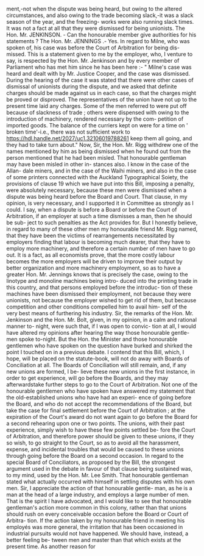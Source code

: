 ment,-not when the dispute was being heard, but owing to the altered circumstances, and also owing to the trade becoming slack,-it was a slack season of the year, and the freezing- works were also running slack times. It was not a fact at all that they were dismissed for being unionists. The Hon. Mr. JENKINSON. - Can the honourable member give authorities for his statements ? The Hon. Mr. JENNINGS .- Yes. In regard to Milne, who was spoken of, his case was before the Court of Arbitration for being dis- missed. This is a statement given to me by the employer, who, I venture to say, is respected by the Hon. Mr. Jenkinson and by every member of Parliament who has met him since he has been here :- " Milne's case was heard and dealt with by Mr. Justice Cooper, and the case was dismissed. During the hearing of the case it was stated that there were other cases of dismissal of unionists during the dispute, and we asked that definite charges should be made against us in each case, so that the charges might be proved or disproved. The representatives of the union have not up to the present time laid any charges. Some of the men referred to were put off because of slackness of trade ; others were dispensed with owing to the introduction of machinery, rendered necessary by the com- petition of imported goods. The balance of the curriers kept on were for a time on ' broken time'-i.e., there was not sufficient work to https://hdl.handle.net/2027/uc1.32106019788261 keep them all going, and they had to take turn about." Now, Sir, the Hon. Mr. Rigg withdrew one of the names mentioned by him as being dismissed when he found out from the person mentioned that he had been misled. That honourable gentleman may have been misled in other in- stances also. I know in the case of the Allan- dale miners, and in the case of the Waihi miners, and also in the case of some printers connected with the Auckland Typographical Soiety, the provisions of clause 19 which we have put into this Bill, imposing a penalty, were absolutely necessary, because these men were dismissed when a dispute was being heard before the Board and Court. That clause, in my opinion, is very necessary, and I supported it in Committee as strongly as I could. I say, when a dispute is before a Board or before the Court of Arbitration, if an employer at such a time dismisses a man, then he should be sub- ject to such penalties as the Act provides for. But I honestly believe, in regard to many of these other men my honourable friend Mr. Rigg named, that they have been the victims of rearrangements necessitated by employers finding that labour is becoming much dearer, that they have to employ more machinery, and therefore a certain number of men have to go out. It is a fact, as all economists prove, that the more costly labour becomes the more employers will be driven to improve their output by better organization and more machinery employment, so as to have a greater Hon. Mr. Jennings knows that is precisely the case, owing to the linotype and monoline machines being intro- duced into the printing trade in this country, and that persons employed before the introduc- tion of these machines have been dismissed their employment, not because they were unionists, not because the employer wished to get rid of them, but because competition and other conditions compelled him to avail him- self of the very best means of furthering his industry. Sir, the remarks of the Hon. Mr. Jenkinson and the Hon. Mr. Bolt, given, in my opinion, in a calm and rational manner to- night, were such that, if I was open to convic- tion at all, I would have altered my opinions after hearing the way those honourable gentle- men spoke to-night. But the Hon. the Minister and those honourable gentlemen who have spoken on the question have burked and shirked the point I touched on in a previous debate. I contend that this Bill, which, I hope, will be placed on the statute-book, will not do away with Boards of Conciliation at all. The Boards of Conciliation will still remain, and, if any new unions are formed, I be- lieve these new unions in the first instance, in order to get experience, will go before the Boards, and they may afterwardstake further steps to go to the Court of Arbitration. Not one of the honourable gentlemen who have spoken have answered my statement that the old-established unions who have had an experi- ence of going before the Board, and who do not accept the recommendations of the Board, but take the case for final settlement before the Court of Arbitration ; at the expiration of the Court's award do not want again to go before the Board for a second rehearing upon one or two points. The unions, with their past experience, simply wish to have these few points settled be- fore the Court of Arbitration, and therefore power should be given to these unions, if they so wish, to go straight to the Court, so as to avoid all the harassment, expense, and incidental troubles that would be caused to these unions through going before the Board on a second occasion. In regard to the special Board of Conciliators, as proposed by the Bill, the strongest argument used in the debate in favour of that clause being sustained was, to my mind, used by the Hon. Mr. Lee Smith. That honourable gentleman stated what actually occurred with himself in settling disputes with his own men. Sir, I appreciate the action of that honourable gentle- man, as he is a man at the head of a large industry, and employs a large number of men. That is the spirit I have advocated, and I would like to see that honourable gentleman's action more common in this colony, rather than that unions should rush on every conceivable occasion before the Board or Court of Arbitra- tion. If the action taken by my honourable friend in meeting his employés was more general, the irritation that has been occasioned in industrial pursuits would not have happened. We should have, instead, a better feeling be- tween men and master than that which exists at the present time. As another reason for 